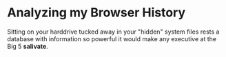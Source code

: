 # Analyzing my Browser History
Sitting on your harddrive tucked away in your "hidden" system files rests a database
with information so powerful it would make any executive at the Big 5 **salivate**.


